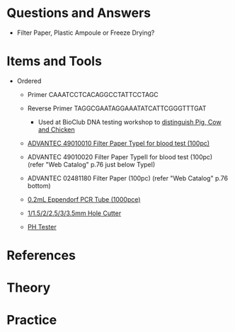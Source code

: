 # Questions and Answers

- Filter Paper, Plastic Ampoule or Freeze Drying?

# Items and Tools

- Ordered

  - Primer CAAATCCTCACAGGCCTATTCCTAGC
  - Reverse Primer TAGGCGAATAGGAAATATCATTCGGGTTTGAT
    - Used at BioClub DNA testing workshop to [distinguish Pig, Cow and Chicken](https://www.jstage.jst.go.jp/article/chikusan1924/65/6/65_6_571/_pdf)
  
  - [ADVANTEC 49010010 Filter Paper TypeI for blood test (100pc)](https://www.advantec.co.jp/products/detail/?id=743)
  - ADVANTEC 49010020 Filter Paper TypeII for blood test (100pc) (refer "Web Catalog" p.76 just below TypeI)
  - ADVANTEC 02481180 Filter Paper (100pc) (refer "Web Catalog" p.76 bottom)
  

  - [0.2mL Eppendorf PCR Tube (1000pce)](https://www.monotaro.com/p/2453/5123/?utm_campaign=shipping_notification&utm_medium=email_html&utm_source=system-email&utm_term=productNo)
  - [1/1.5/2/2.5/3/3.5mm Hole Cutter](https://www.monotaro.com/p/6735/7343/?utm_campaign=shipping_notification&utm_medium=email_html&utm_source=system-email&utm_term=productNo)
  - [PH Tester](https://www.monotaro.com/p/1076/7224/?utm_campaign=shipping_notification&utm_medium=email_html&utm_source=system-email&utm_term=productNo)

# References


# Theory


# Practice
